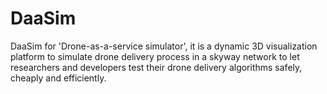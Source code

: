 # DaaSim
DaaSim for 'Drone-as-a-service simulator', it is a dynamic 3D visualization platform to simulate drone delivery process in a skyway network to let researchers and developers test their drone delivery algorithms safely, cheaply and efficiently.
